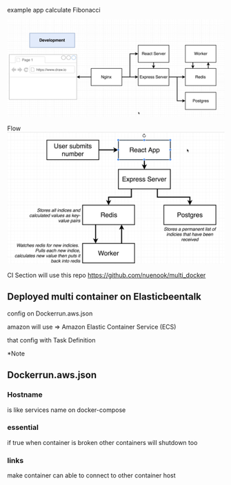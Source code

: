 

example app calculate Fibonacci

![](./example-app.png)



Flow
![](./flow.png)



CI Section will use this repo https://github.com/nuenook/multi_docker


## Deployed multi container on Elasticbeentalk 

config on Dockerrun.aws.json

amazon will use  => Amazon Elastic Container Service (ECS) 

that config with Task Definition

*Note

## Dockerrun.aws.json

### Hostname 
is like services name on docker-compose

### essential
if true when container is broken other containers will shutdown too


### links
 make container can able to connect to other container host
